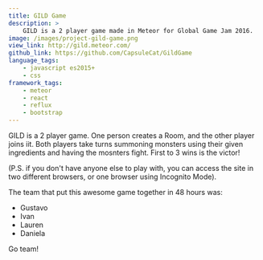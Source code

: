 ```yaml
---
title: GILD Game
description: >
    GILD is a 2 player game made in Meteor for Global Game Jam 2016.
image: /images/project-gild-game.png
view_link: http://gild.meteor.com/
github_link: https://github.com/CapsuleCat/GildGame
language_tags:
    - javascript es2015+
    - css
framework_tags:
    - meteor
    - react
    - reflux
    - bootstrap
---
```


GILD is a 2 player game. One person creates a Room, and the other player joins iit. Both players take turns summoning monsters using their given ingredients and having the mosnters fight. First to 3 wins is the victor!

(P.S. if you don't have anyone else to play with, you can access the site in two different browsers, or one browser using Incognito Mode).

The team that put this awesome game together in 48 hours was:

- Gustavo
- Ivan
- Lauren
- Daniela

Go team!